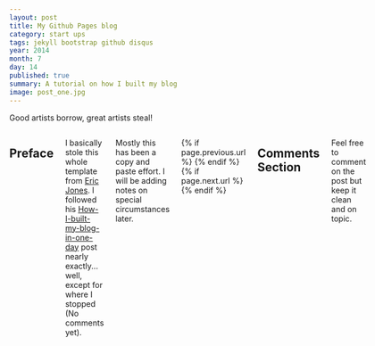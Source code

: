 ```yaml
---
layout: post
title: My Github Pages blog
category: start ups
tags: jekyll bootstrap github disqus
year: 2014
month: 7
day: 14
published: true
summary: A tutorial on how I built my blog
image: post_one.jpg
---
```

<emph>Good artists borrow, great artists steal!</emph>

<div class="row">	
	<div class="span9 columns">
	  <h2>Preface</h2>
	  <p>I basically stole this whole template from <a href=http://erjjones.github.io/" target="_blank">Eric Jones</a>. I followed his <a href="http://erjjones.github.io/blog/How-I-built-my-blog-in-one-day/" target="_blank">How-I-built-my-blog-in-one-day</a> post nearly exactly... well, except for where I stopped (No comments yet).

Mostly this has been a copy and paste effort. I will be adding notes on special circumstances later.


<div class="row">	
	<div class="span9 column">
			<p class="pull-right">{% if page.previous.url %} <a href="{{page.previous.url}}" title="Previous Post: {{page.previous.title}}"><i class="icon-chevron-left"></i></a> 	{% endif %}   {% if page.next.url %} 	<a href="{{page.next.url}}" title="Next Post: {{page.next.title}}"><i class="icon-chevron-right"></i></a> 	{% endif %} </p>  
	</div>
</div>

<div class="row">	
    <div class="span9 columns">    
		<h2>Comments Section</h2>
	    <p>Feel free to comment on the post but keep it clean and on topic.</p>	
		<div id="disqus_thread"></div>
		<script type="text/javascript">
			/* * * CONFIGURATION VARIABLES: EDIT BEFORE PASTING INTO YOUR WEBPAGE * * */
			var disqus_shortname = 'johnehrlinger'; // required: replace example with your forum shortname
			var disqus_identifier = '/blog/My-Github-Pages-blog';
			var disqus_url = '/blog/My-Github-Pages-blog';
			
			/* * * DON'T EDIT BELOW THIS LINE * * */
			(function() {
				var dsq = document.createElement('script'); dsq.type = 'text/javascript'; dsq.async = true;
				dsq.src = 'http://' + disqus_shortname + '.disqus.com/embed.js';
				(document.getElementsByTagName('head')[0] || document.getElementsByTagName('body')[0]).appendChild(dsq);
			})();
		</script>
		<noscript>Please enable JavaScript to view the <a href="http://disqus.com/?ref_noscript">comments powered by Disqus.</a></noscript>
		<a href="http://disqus.com" class="dsq-brlink">blog comments powered by <span class="logo-disqus">Disqus</span></a>
	</div>
</div>

<!-- Twitter -->
<script>!function(d,s,id){var js,fjs=d.getElementsByTagName(s)[0];if(!d.getElementById(id)){js=d.createElement(s);js.id=id;js.src="//platform.twitter.com/widgets.js";fjs.parentNode.insertBefore(js,fjs);}}(document,"script","twitter-wjs");</script>

<!-- Google + -->
<script type="text/javascript">
  (function() {
    var po = document.createElement('script'); po.type = 'text/javascript'; po.async = true;
    po.src = 'https://apis.google.com/js/plusone.js';
    var s = document.getElementsByTagName('script')[0]; s.parentNode.insertBefore(po, s);
  })();
</script>